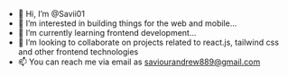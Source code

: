 - 👋 Hi, I’m @Savii01
- 👀 I’m interested in building things for the web and mobile...
- 🌱 I’m currently learning frontend development...
- 💞️ I’m looking to collaborate on projects related to react.js, tailwind css and other frontend technologies
- 📫 You can reach me via email as saviourandrew889@gmail.com

<!---
Savii01/Savii01 is a ✨ special ✨ repository because its `README.md` (this file) appears on your GitHub profile.
You can click the Preview link to take a look at your changes.
--->

